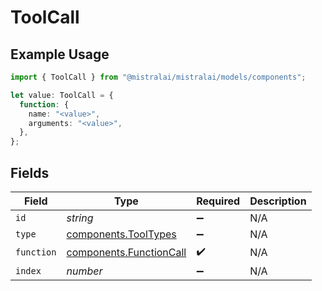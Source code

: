 # ToolCall

## Example Usage

```typescript
import { ToolCall } from "@mistralai/mistralai/models/components";

let value: ToolCall = {
  function: {
    name: "<value>",
    arguments: "<value>",
  },
};
```

## Fields

| Field                                                              | Type                                                               | Required                                                           | Description                                                        |
| ------------------------------------------------------------------ | ------------------------------------------------------------------ | ------------------------------------------------------------------ | ------------------------------------------------------------------ |
| `id`                                                               | *string*                                                           | :heavy_minus_sign:                                                 | N/A                                                                |
| `type`                                                             | [components.ToolTypes](../../models/components/tooltypes.md)       | :heavy_minus_sign:                                                 | N/A                                                                |
| `function`                                                         | [components.FunctionCall](../../models/components/functioncall.md) | :heavy_check_mark:                                                 | N/A                                                                |
| `index`                                                            | *number*                                                           | :heavy_minus_sign:                                                 | N/A                                                                |